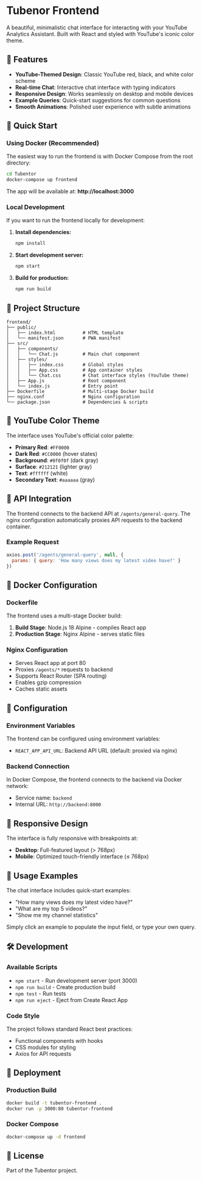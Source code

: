 # Tubenor Frontend

A beautiful, minimalistic chat interface for interacting with your YouTube Analytics Assistant. Built with React and styled with YouTube's iconic color theme.

## 🎨 Features

- **YouTube-Themed Design**: Classic YouTube red, black, and white color scheme
- **Real-time Chat**: Interactive chat interface with typing indicators
- **Responsive Design**: Works seamlessly on desktop and mobile devices
- **Example Queries**: Quick-start suggestions for common questions
- **Smooth Animations**: Polished user experience with subtle animations

## 🚀 Quick Start

### Using Docker (Recommended)

The easiest way to run the frontend is with Docker Compose from the root directory:

```bash
cd Tubentor
docker-compose up frontend
```

The app will be available at: **http://localhost:3000**

### Local Development

If you want to run the frontend locally for development:

1. **Install dependencies:**
   ```bash
   npm install
   ```

2. **Start development server:**
   ```bash
   npm start
   ```

3. **Build for production:**
   ```bash
   npm run build
   ```

## 📁 Project Structure

```
frontend/
├── public/
│   ├── index.html          # HTML template
│   └── manifest.json       # PWA manifest
├── src/
│   ├── components/
│   │   └── Chat.js         # Main chat component
│   ├── styles/
│   │   ├── index.css       # Global styles
│   │   ├── App.css         # App container styles
│   │   └── Chat.css        # Chat interface styles (YouTube theme)
│   ├── App.js              # Root component
│   └── index.js            # Entry point
├── Dockerfile              # Multi-stage Docker build
├── nginx.conf              # Nginx configuration
└── package.json            # Dependencies & scripts
```

## 🎨 YouTube Color Theme

The interface uses YouTube's official color palette:

- **Primary Red**: `#FF0000`
- **Dark Red**: `#CC0000` (hover states)
- **Background**: `#0f0f0f` (dark gray)
- **Surface**: `#212121` (lighter gray)
- **Text**: `#ffffff` (white)
- **Secondary Text**: `#aaaaaa` (gray)

## 🔌 API Integration

The frontend connects to the backend API at `/agents/general-query`. The nginx configuration automatically proxies API requests to the backend container.

### Example Request

```javascript
axios.post('/agents/general-query', null, {
  params: { query: 'How many views does my latest video have?' }
})
```

## 🐳 Docker Configuration

### Dockerfile

The frontend uses a multi-stage Docker build:

1. **Build Stage**: Node.js 18 Alpine - compiles React app
2. **Production Stage**: Nginx Alpine - serves static files

### Nginx Configuration

- Serves React app at port 80
- Proxies `/agents/*` requests to backend
- Supports React Router (SPA routing)
- Enables gzip compression
- Caches static assets

## 🔧 Configuration

### Environment Variables

The frontend can be configured using environment variables:

- `REACT_APP_API_URL`: Backend API URL (default: proxied via nginx)

### Backend Connection

In Docker Compose, the frontend connects to the backend via Docker network:
- Service name: `backend`
- Internal URL: `http://backend:8000`

## 📱 Responsive Design

The interface is fully responsive with breakpoints at:
- **Desktop**: Full-featured layout (> 768px)
- **Mobile**: Optimized touch-friendly interface (≤ 768px)

## 🎯 Usage Examples

The chat interface includes quick-start examples:
- "How many views does my latest video have?"
- "What are my top 5 videos?"
- "Show me my channel statistics"

Simply click an example to populate the input field, or type your own query.

## 🛠️ Development

### Available Scripts

- `npm start` - Run development server (port 3000)
- `npm run build` - Create production build
- `npm test` - Run tests
- `npm run eject` - Eject from Create React App

### Code Style

The project follows standard React best practices:
- Functional components with hooks
- CSS modules for styling
- Axios for API requests

## 🚢 Deployment

### Production Build

```bash
docker build -t tubentor-frontend .
docker run -p 3000:80 tubentor-frontend
```

### Docker Compose

```bash
docker-compose up -d frontend
```

## 📄 License

Part of the Tubentor project.

